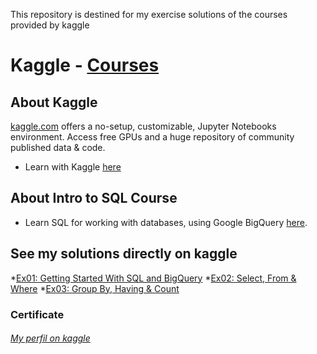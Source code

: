 This repository is destined for my exercise solutions of the courses provided by kaggle 

# Kaggle - [Courses](https://www.kaggle.com/learn/overview "Kaggle - Courses")

## About Kaggle
[kaggle.com](https://www.kaggle.com "Kaggle") offers a no-setup, customizable, Jupyter Notebooks environment. Access free GPUs and a huge repository of community published data & code.
* Learn with Kaggle [here](https://www.kaggle.com/learn/overview "Learn with Kaggle")

## About Intro to SQL Course
* Learn SQL for working with databases, using Google BigQuery [here](https://www.kaggle.com/learn/intro-to-machine-learning "Learn Machine Learning - Kaggle").

## See my solutions directly on kaggle
*[Ex01: Getting Started With SQL and BigQuery](https://www.kaggle.com/mylenamariana/intro-to-sql-ex01-gettingstartedwithsqlandbigquery "Ex01: Getting Started With SQL and BigQuery")
*[Ex02: Select, From & Where](https://www.kaggle.com/mylenamariana/intro-to-sql-ex02-select-from-where "Ex02: Select, From & Where")
*[Ex03: Group By, Having & Count](https://www.kaggle.com/mylenamariana/intro-to-sql-ex03-groupby-having-count "Ex03: Group By, Having & Count")

### Certificate 

###### [My perfil on kaggle](https://www.kaggle.com/mylenamariana/code "My perfil on kaggle")


